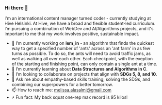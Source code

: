 ### Hi there 👋

I'm an international content manager turned coder - currently studying at Hive Helsinki. At Hive, we have a broad and flexible student-led curriculum. I’m pursuing a combination of WebDev and AI/Algorithms projects, and it's important to me that my work involves positive, sustainable impact.

- 🔭 I’m currently working on **lem_in** - an algorithm that finds the quickest way to get a specified number of 'ants' across an 'ant farm' in as few turns as possible. To do so, the ants will need to avoid traffic jams, as well as walking all over each other. Each checkpoint, with the exeption of the starting and finishing point, can only contain a single ant at a time.
- 🌱 I’m currently learning about **Data Structures and Algorithms in C**.
- 👯 I’m looking to collaborate on projects that align with **SDGs 5, 8, and 10**.
- 💬 Ask me about empathy-based skills training, solving the SDGs, and combining our superpowers for a better tomorrow.
- 📫 How to reach me: melissa.alasalmi@gmail.com
- ⚡ Fun fact: My back squat one-rep max record is 95 kilos!

